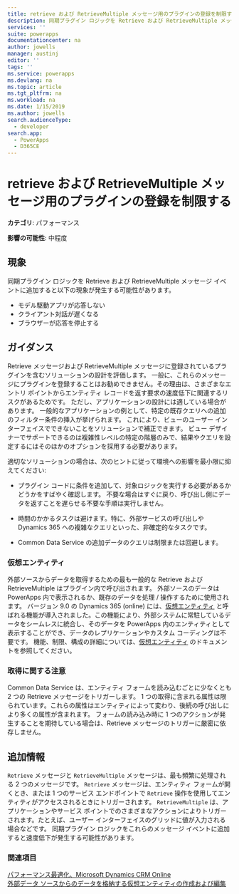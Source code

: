 ```yaml
---
title: retrieve および RetrieveMultiple メッセージ用のプラグインの登録を制限する | MicrosoftDocs
description: 同期プラグイン ロジックを Retrieve および RetrieveMultiple メッセージ イベントに追加すると速度低下が発生する可能性があります。
services: ''
suite: powerapps
documentationcenter: na
author: jowells
manager: austinj
editor: ''
tags: ''
ms.service: powerapps
ms.devlang: na
ms.topic: article
ms.tgt_pltfrm: na
ms.workload: na
ms.date: 1/15/2019
ms.author: jowells
search.audienceType:
  - developer
search.app:
  - PowerApps
  - D365CE
---
```

# <a name="limit-the-registration-of-plug-ins-for-retrieve-and-retrievemultiple-messages"></a>retrieve および RetrieveMultiple メッセージ用のプラグインの登録を制限する

**カテゴリ**: パフォーマンス

**影響の可能性**: 中程度

<a name='symptoms'></a>

## <a name="symptoms"></a>現象

同期プラグイン ロジックを Retrieve および RetrieveMultiple メッセージ イベントに追加すると以下の現象が発生する可能性があります。

- モデル駆動アプリが応答しない
- クライアント対話が遅くなる
- ブラウザーが応答を停止する

<a name='guidance'></a>

## <a name="guidance"></a>ガイダンス

Retrieve メッセージおよび RetrieveMultiple メッセージに登録されているプラグインを含むソリューションの設計を評価します。  一般に、これらのメッセージにプラグインを登録することはお勧めできません。その理由は、さまざまなエントリ ポイントからエンティティ レコードを返す要求の速度低下に関連するリスクがあるためです。  ただし、アプリケーションの設計には適している場合があります。 一般的なアプリケーションの例として、特定の既存クエリへの追加のフィルター条件の挿入が挙げられます。 これにより、ビューのユーザー インターフェイスでできないことをソリューションで補正できます。  ビュー デザイナーでサポートできるのは複雑性レベルの特定の階層のみで、結果やクエリを設定するにはそのほかのオプションを採用する必要があります。

適切なソリューションの場合は、次のヒントに従って環境への影響を最小限に抑えてください:

- プラグイン コードに条件を追加して、対象ロジックを実行する必要があるかどうかをすばやく確認します。 不要な場合はすぐに戻り、呼び出し側にデータを返すことを遅らせる不要な手順は実行しません。

- 時間のかかるタスクは避けます。特に、外部サービスの呼び出しや Dynamics 365 への複雑なクエリといった、非確定的なタスクです。

- Common Data Service の追加データのクエリは制限または回避します。

### <a name="virtual-entities"></a>仮想エンティティ

外部ソースからデータを取得するための最も一般的な Retrieve および RetrieveMultiple はプラグイン内で呼び出されます。 外部ソースのデータは PowerApps 内で表示されるか、既存のデータを処理 / 操作するために使用されます。 バージョン 9.0 の Dynamics 365 (online) には、[仮想エンティティ](/dynamics365/customer-engagement/developer/virtual-entities/get-started-ve) と呼ばれる機能が導入されました。この機能により、外部システムに常駐しているデータをシームレスに統合し、そのデータを PowerApps 内のエンティティとして表示することができ、データのレプリケーションやカスタム コーディングは不要です。 機能、制限、構成の詳細については、[仮想エンティティ](/dynamics365/customer-engagement/developer/virtual-entities/get-started-ve) のドキュメントを参照してください。

### <a name="retrieve-caution"></a>取得に関する注意

Common Data Service は、エンティティ フォームを読み込むごとに少なくとも 2 つの Retrieve メッセージをトリガーします。  1 つの取得に含まれる属性は限られています。これらの属性はエンティティによって変わり、後続の呼び出しにより多くの属性が含まれます。  フォームの読み込み時に 1 つのアクションが発生することを期待している場合は、Retrieve メッセージのトリガーに厳密に依存しません。

<a name='additional'></a>

## <a name="additional-information"></a>追加情報

`Retrieve` メッセージと `RetrieveMultiple` メッセージは、最も頻繁に処理される 2 つのメッセージです。 `Retrieve` メッセージは、エンティティ フォームが開くとき、または 1 つのサービス エンドポイントで `Retrieve` 操作を使用してエンティティがアクセスされるときにトリガーされます。 `RetrieveMultiple` は、アプリケーションやサービス ポイントでのさまざまなアクションによりトリガーされます。たとえば、ユーザー インターフェイスのグリッドに値が入力される場合などです。  同期プラグイン ロジックをこれらのメッセージ イベントに追加すると速度低下が発生する可能性があります。

<a name='seealso'></a>

### <a name="see-also"></a>関連項目

[パフォーマンス最適化、Microsoft Dynamics CRM Online](https://mbs.microsoft.com/customersource/northamerica/CRM/learning/documentation/user-guides/PerformanceOptimizationsCRMOnlineSuccess)<br />
[外部データ ソースからのデータを格納する仮想エンティティの作成および編集](/powerapps/maker/common-data-service/create-edit-virtual-entities)<br />
